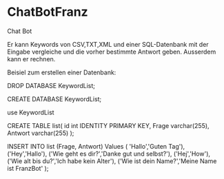 # ChatBotFranz
 Chat Bot
 
 Er kann Keywords von CSV,TXT,XML und einer SQL-Datenbank mit der Eingabe vergleiche und die vorher bestimmte Antwort geben.
 Ausserdem kann er rechnen.
 
 Beisiel zum erstellen einer Datenbank:
 
 DROP DATABASE KeywordList;

 CREATE DATABASE KeywordList;

 use KeywordList


 CREATE TABLE list(
     id int IDENTITY PRIMARY KEY,
     Frage varchar(255),
     Antwort varchar(255)
     );

 INSERT INTO list (Frage, Antwort)
 Values (
 'Hallo','Guten Tag'),
 ('Hey','Hallo'),
 ('Wie geht es dir?','Danke gut und selbst?'),
 ('Hej','How'),
 ('Wie alt bis du?','Ich habe kein Alter'),
 ('Wie ist dein Name?','Meine Name ist FranzBot'
 );
 

